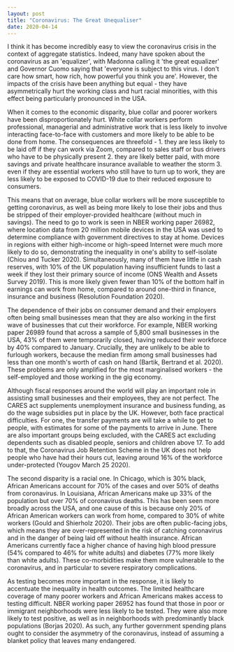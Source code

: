 ```yaml
---
layout: post
title: "Coronavirus: The Great Unequaliser"
date: 2020-04-14
---
```


I think it has become incredibly easy to view the coronavirus crisis in the context of aggregate statistics. Indeed, many have spoken about the coronavirus as an 'equalizer', with Madonna calling it 'the great equalizer' and Governor Cuomo saying that 'everyone is subject to this virus. I don't care how smart, how rich, how powerful you think you are'. However, the impacts of the crisis have been anything but equal - they have asymmetrically hurt the working class and hurt racial minorities, with this effect being particularly pronounced in the USA.

When it comes to the economic disparity, blue collar and poorer workers have been disproportionately hurt. White collar workers perform professional, managerial and administrative work that is less likely to involve interacting face-to-face with customers and more likely to be able to be done from home. The consequences are threefold - 1. they are less likely to be laid off if they can work via Zoom, compared to sales staff or bus drivers who have to be physically present 2. they are likely better paid, with more savings and private healthcare insurance available to weather the storm 3. even if they are essential workers who still have to turn up to work, they are less likely to be exposed to COVID-19 due to their reduced exposure to consumers. 

This means that on average, blue collar workers will be more susceptible to getting coronavirus, as well as being more likely to lose their jobs and thus be stripped of their employer-provided healthcare (without much in savings). The need to go to work is seen in NBER working paper 26982, where location data from 20 million mobile devices in the USA was used to determine compliance with government directives to stay at home. Devices in regions with either high-income or high-speed Internet were much more likely to do so, demonstrating the inequality in one's ability to self-isolate (Chiou and Tucker 2020). Simultaneously, many of them have little in cash reserves, with 10% of the UK population having insufficient funds to last a week if they lost their primary source of income (ONS Wealth and Assets Survey 2019). This is more likely given fewer than 10% of the bottom half in earnings can work from home, compared to around one-third in finance, insurance and business (Resolution Foundation 2020).

The dependence of their jobs on consumer demand and their employers often being small businesses mean that they are also working in the first wave of businesses that cut their workforce. For example, NBER working paper 26989 found that across a sample of 5,800 small businesses in the USA, 43% of them were temporarily closed, having reduced their workforce by 40% compared to January. Crucially, they are unlikely to be able to furlough workers, because the median firm among small businesses had less than one month's worth of cash on hand (Bartik, Bertrand et al. 2020). These problems are only amplified for the most marginalised workers - the self-employed and those working in the gig economy.

Although fiscal responses around the world will play an important role in assisting small businesses and their employees, they are not perfect. The CARES act supplements unemployment insurance and business funding, as do the wage subsidies put in place by the UK. However, both face practical difficulties. For one, the transfer payments are will take a while to get to people, with estimates for some of the payments to arrive in June. There are also important groups being excluded, with the CARES act excluding dependents such as disabled people, seniors and children above 17. To add to that, the Coronavirus Job Retention Scheme in the UK does not help people who have had their hours cut, leaving around 16% of the workforce under-protected (Yougov March 25 2020).

The second disparity is a racial one. In Chicago, which is 30% black, African Americans account for 70% of the cases and over 50% of deaths from coronavirus. In Louisiana, African Americans make up 33% of the population but over 70% of coronavirus deaths. This has been seen more broadly across the USA, and one cause of this is because only 20% of African American workers can work from home, compared to 30% of white workers (Gould and Shierholz 2020). Their jobs are often public-facing jobs, which means they are over-represented in the risk of catching coronavirus and in the danger of being laid off without health insurance. African Americans currently face a higher chance of having high blood pressure (54% compared to 46% for white adults) and diabetes (77% more likely than white adults). These co-morbidities make them more vulnerable to the coronavirus, and in particular to severe respiratory complications. 

As testing becomes more important in the response, it is likely to accentuate the inequality in health outcomes. The limited healthcare coverage of many poorer workers and African Americans makes access to testing difficult. NBER working paper 26952 has found that those in poor or immigrant neighborhoods were less likely to be tested. They were also more likely to test positive, as well as in neighborhoods with predominantly black populations (Borjas 2020). As such, any further government spending plans ought to consider the asymmetry of the coronavirus, instead of assuming a blanket policy that leaves many endangered.
